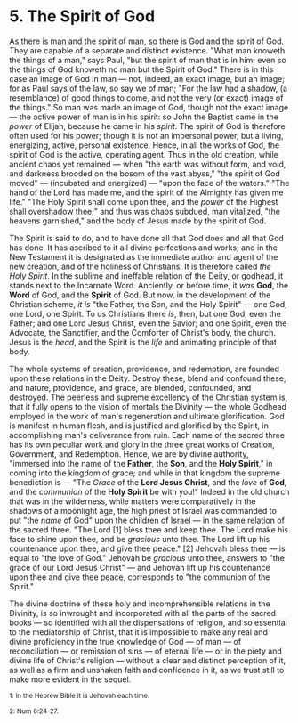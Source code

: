 # 5. The Spirit of God

As there is man and the spirit of man, so there is God and the spirit of God. They are capable of a separate and distinct existence. "What man knoweth the things of a man," says Paul, "but the spirit of man that is in him; even so the things of God knoweth no man but the Spirit of God." There is in this case an image of God in man — not, indeed, an exact image, but an image; for as Paul says of the law, so say we of man; "For the law had a shadow, (a resemblance) of good things to come, and not the very (or exact) image of the things." So man was made an image of God, though not the exact image — the active power of man is in his spirit: so John the Baptist came in the *power* of Elijah, because he came in his *spirit*. The spirit of God is therefore often used for his power; though it is not an impersonal power, but a living, energizing, active, personal existence. Hence, in all the works of God, the spirit of God is the active, operating agent. Thus in the old creation, while ancient chaos yet remained — when "the earth was without form, and void, and darkness brooded on the bosom of the vast abyss," "the spirit of God moved" — (incubated and energized) — "upon the face of the waters." "The hand of the Lord has made me, and the spirit of the Almighty has given me life." "The Holy Spirit shall come upon thee, and the *power* of the Highest shall overshadow thee;" and thus was chaos subdued, man vitalized, "the heavens garnished," and the body of Jesus made by the spirit of God.

The Spirit is said to do, and to have done all that God does and all that God has done. It has ascribed to it all divine perfections and works; and in the New Testament it is designated as the immediate author and agent of the new creation, and of the holiness of Christians. It is therefore called *the Holy Spirit*. In the sublime and ineffable relation of the Deity, or godhead, it stands next to the Incarnate Word. Anciently, or before time, it *was* **God**, the **Word** of God, and the **Spirit** of God. But now, in the development of the Christian scheme, *it is* "the Father, the Son, and the Holy Spirit" — one God, one Lord, one Spirit. To us Christians there *is*, then, but one God, even the Father; and one Lord Jesus Christ, even the Savior; and one Spirit, even the Advocate, the Sanctifier, and the Comforter of Christ's body, the church. Jesus is the *head*, and the Spirit is the *life* and animating principle of that body.

The whole systems of creation, providence, and redemption, are founded upon these relations in the Deity. Destroy these, blend and confound these, and nature, providence, and grace, are blended, confounded, and destroyed. The peerless and supreme excellency of the Christian system is, that it fully opens to the vision of mortals the Divinity — the whole Godhead employed in the work of man's regeneration and ultimate glorification. God is manifest in human flesh, and is justified and glorified by the Spirit, in accomplishing man's deliverance from ruin. Each name of the sacred three has its own peculiar work and glory in the three great works of Creation, Government, and Redemption. Hence, we are by divine authority, "immersed into the name of the **Father**, the **Son**, and the **Holy Spirit**," in coming into the kingdom of grace; and while in that kingdom the supreme benediction is — "The *Grace* of the **Lord Jesus Christ**, and the *love* of **God**, and the *communion* of the **Holy Spirit** be with you!" Indeed in the old church that was in the wilderness, while matters were comparatively in the shadows of a moonlight age, the high priest of Israel was commanded to put "the *name* of God" upon the children of Israel — in the same relation of the sacred three. "The Lord [1] bless thee and keep thee. The Lord make his face to shine upon thee, and be *gracious* unto thee. The Lord lift up his countenance upon thee, and give thee peace." [2] Jehovah bless thee — is equal to "the love of God." Jehovah be *gracious* unto thee, answers to "the grace of our Lord Jesus Christ" — and Jehovah lift up his countenance upon thee and give thee peace, corresponds to "the communion of the Spirit."

The divine doctrine of these holy and incomprehensible relations in the Divinity, is so inwrought and incorporated with all the parts of the sacred books — so identified with all the dispensations of religion, and so essential to the mediatorship of Christ, that it is impossible to make any real and divine proficiency in the true knowledge of God — of man — of reconciliation — or remission of sins — of eternal life — or in the piety and divine life of Christ's religion — without a clear and distinct perception of it, as well as a firm and unshaken faith and confidence in it, as we trust still to make more evident in the sequel.


<sub>1: In the Hebrew Bible it is Jehovah each time.</sub>

<sub>2: Num 6:24-27.</sub>
